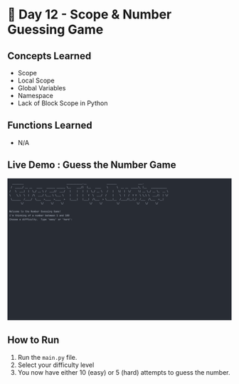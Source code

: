 # 🐍 Day 12 - Scope & Number Guessing Game

## Concepts Learned
- Scope
- Local Scope
- Global Variables
- Namespace
- Lack of Block Scope in Python

## Functions Learned
- N/A

## Live Demo : Guess the Number Game 
![Calculator Project Demo](../assets/day12-guess-the-number-game.gif)

## How to Run
1.  Run the `main.py` file.
2.  Select your difficulty level 
3.  You now have either 10 (easy) or 5 (hard) attempts to guess the number.  